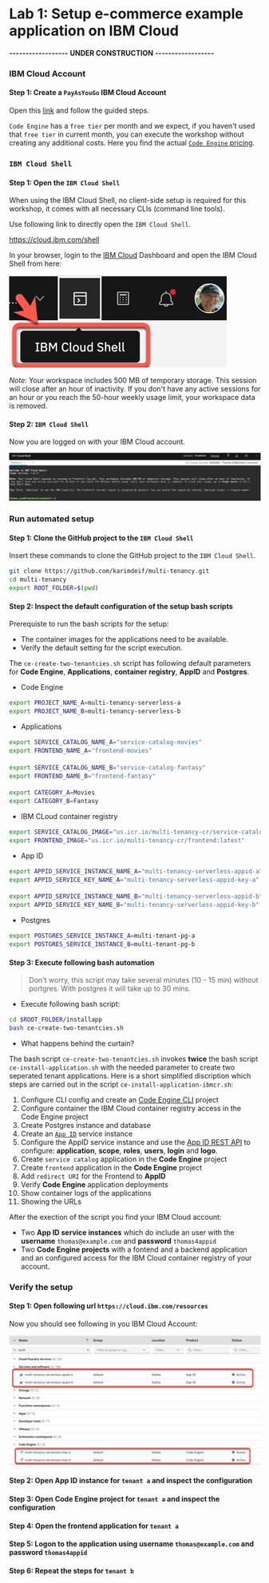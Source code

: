 # Lab 1: Setup e-commerce example application on IBM Cloud

**------------------**
**UNDER CONSTRUCTION**
**------------------**

### IBM Cloud Account

#### Step 1: Create a `PayAsYouGo` IBM Cloud Account

Open this [link](https://ibm.biz/BdfXAn) and follow the guided steps.

`Code Engine` has a `free tier` per month and we expect, if you haven't used that `free tier` in current month, you can execute the workshop without creating any additional costs. Here you find the actual [`Code Engine` pricing](https://www.ibm.com/cloud/code-engine/pricing).

### `IBM Cloud Shell`

#### Step 1: Open the `IBM Cloud Shell`

When using the IBM Cloud Shell, no client-side setup is required for this workshop, it comes with all necessary CLIs (command line tools).

Use following link to directly open the `IBM Cloud Shell`.

<https://cloud.ibm.com/shell>

In your browser, login to the [IBM Cloud](https://cloud.ibm.com) Dashboard and open the IBM Cloud Shell from here:

![](images/cns-ce-cloud-shell-01.png)

_Note:_ Your workspace includes 500 MB of temporary storage. This session will close after an hour of inactivity. If you don't have any active sessions for an hour or you reach the 50-hour weekly usage limit, your workspace data is removed.

#### Step 2: `IBM Cloud Shell`

Now you are logged on with your IBM Cloud account.

![](images/cns-ce-cloud-shell-02.png)

### Run automated setup

#### Step 1: Clone the GitHub project to the `IBM Cloud Shell`

Insert these commands to clone the GitHub project to the `IBM Cloud Shell`.

```sh
git clone https://github.com/karimdeif/multi-tenancy.git
cd multi-tenancy
export ROOT_FOLDER=$(pwd)
```

#### Step 2: Inspect the default configuration of the setup bash scripts

Prerequiste to run the bash scripts for the setup:

* The container images for the applications need to be available.
* Verify the default setting for the script execution.

The `ce-create-two-tenantcies.sh` script has following default parameters for **Code Engine**, **Applications**, **container registry**, **AppID** and **Postgres**.

*  Code Engine

```sh
export PROJECT_NAME_A=multi-tenancy-serverless-a
export PROJECT_NAME_B=multi-tenancy-serverless-b
```

* Applications

```sh
export SERVICE_CATALOG_NAME_A="service-catalog-movies"
export FRONTEND_NAME_A="frontend-movies"

export SERVICE_CATALOG_NAME_B="service-catalog-fantasy"
export FRONTEND_NAME_B="frontend-fantasy"

export CATEGORY_A=Movies
export CATEGORY_B=Fantasy
```

* IBM CLoud container registry

```sh
export SERVICE_CATALOG_IMAGE="us.icr.io/multi-tenancy-cr/service-catalog:latest"
export FRONTEND_IMAGE="us.icr.io/multi-tenancy-cr/frontend:latest"
```

* App ID

```sh
export APPID_SERVICE_INSTANCE_NAME_A="multi-tenancy-serverless-appid-a"
export APPID_SERVICE_KEY_NAME_A="multi-tenancy-serverless-appid-key-a"

export APPID_SERVICE_INSTANCE_NAME_B="multi-tenancy-serverless-appid-b"
export APPID_SERVICE_KEY_NAME_B="multi-tenancy-serverless-appid-key-b"
```

* Postgres

```sh
export POSTGRES_SERVICE_INSTANCE_A=multi-tenant-pg-a
export POSTGRES_SERVICE_INSTANCE_B=multi-tenant-pg-b
```

#### Step 3: Execute following bash automation

> Don't worry, this script may take several minutes (10 - 15 min) without portgres. With postgres it will take up to 30 mins.

* Execute following bash script:

```sh
cd $ROOT_FOLDER/installapp
bash ce-create-two-tenantcies.sh
```

* What happens behind the curtain?

The bash script `ce-create-two-tenantcies.sh` invokes **twice** the bash script `ce-install-application.sh` with the needed parameter to create two seperated tenant applications. Here is a short simplified discription which steps are carried out in the script `ce-install-application-ibmcr.sh`:

 1. Configure CLI config and create an [Code Engine CLI](https://cloud.ibm.com/docs/codeengine?topic=codeengine-cli) project
 2. Configure container the IBM Cloud container registry access in the Code Engine project
 3. Create Postgres instance and database
 4. Create an [`App ID`](https://cloud.ibm.com/docs/appid) service instance
 5. Configure the AppID service instance and use the [App ID REST API](https://cloud.ibm.com/apidocs/app-id/management#introduction) to configure: **application**, **scope**, **roles**, **users**, **login** and **logo**.
 6. Create `service catalog` application in the **Code Engine** project
 7. Create `frontend` application in the **Code Engine** project
 8. Add `redirect URI` for the Frontend to **AppID**
 9. Verify **Code Engine** application deployments
 10. Show container logs of the applications
 11. Showing the URLs

 After the exection of the script you find your IBM Cloud account:

 - Two **App ID service instances** which do include an user with the **username** `thomas@example.com` and **password** `thomas4appid`
 - Two **Code Engine projects** with a fontend and a backend application and an configured access for the IBM Cloud container registry of your account.

### Verify the setup

#### Step 1: Open following url `https://cloud.ibm.com/resources`

Now you should see following in you IBM Cloud Account:

![](images/Mulit-Tenancy-automatic-creation-02.png)

#### Step 2: Open App ID instance for `tenant a` and inspect the configuration

#### Step 3: Open Code Engine project for `tenant a` and inspect the configuration

#### Step 4: Open the frontend application for `tenant a`

#### Step 5: Logon to the application using **username** `thomas@example.com` and **password** `thomas4appid`

#### Step 6: Repeat the steps for `tenant b`









